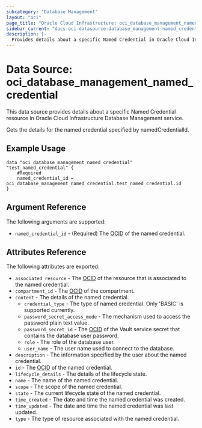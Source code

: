 ```yaml
---
subcategory: "Database Management"
layout: "oci"
page_title: "Oracle Cloud Infrastructure: oci_database_management_named_credential"
sidebar_current: "docs-oci-datasource-database_management-named_credential"
description: |-
  Provides details about a specific Named Credential in Oracle Cloud Infrastructure Database Management service
---
```


# Data Source: oci_database_management_named_credential
This data source provides details about a specific Named Credential resource in Oracle Cloud Infrastructure Database Management service.

Gets the details for the named credential specified by namedCredentialId.


## Example Usage

```hcl
data "oci_database_management_named_credential" "test_named_credential" {
	#Required
	named_credential_id = oci_database_management_named_credential.test_named_credential.id
}
```

## Argument Reference

The following arguments are supported:

* `named_credential_id` - (Required) The [OCID](https://docs.cloud.oracle.com/iaas/Content/General/Concepts/identifiers.htm) of the named credential.


## Attributes Reference

The following attributes are exported:

* `associated_resource` - The [OCID](https://docs.cloud.oracle.com/iaas/Content/General/Concepts/identifiers.htm) of the resource that  is associated to the named credential. 
* `compartment_id` - The [OCID](https://docs.cloud.oracle.com/iaas/Content/General/Concepts/identifiers.htm) of the compartment.
* `content` - The details of the named credential.
	* `credential_type` - The type of named credential. Only 'BASIC' is supported currently.
	* `password_secret_access_mode` - The mechanism used to access the password plain text value.
	* `password_secret_id` - The [OCID](https://docs.cloud.oracle.com/iaas/Content/General/Concepts/identifiers.htm) of the Vault service secret that contains the database user password.
	* `role` - The role of the database user.
	* `user_name` - The user name used to connect to the database.
* `description` - The information specified by the user about the named credential.
* `id` - The [OCID](https://docs.cloud.oracle.com/iaas/Content/General/Concepts/identifiers.htm) of the named credential.
* `lifecycle_details` - The details of the lifecycle state.
* `name` - The name of the named credential.
* `scope` - The scope of the named credential.
* `state` - The current lifecycle state of the named credential.
* `time_created` - The date and time the named credential was created.
* `time_updated` - The date and time the named credential was last updated.
* `type` - The type of resource associated with the named credential.

